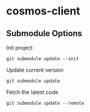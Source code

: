 # cosmos-client

## Submodule Options

Init project

```shell
git submodule update --init
```

Update current version

```shell
git submodule update
```

Fetch the latest code

```shell
git submodule update --remote
```
